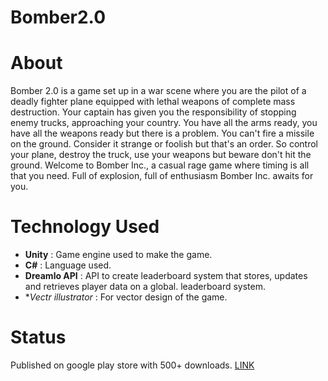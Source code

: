 # Bomber2.0

# About
Bomber 2.0 is a game set up in a war scene where you are the pilot of a deadly fighter plane equipped with lethal weapons of complete mass destruction.
Your captain has given you the responsibility of stopping enemy trucks, approaching your country. You have all the arms ready, you have all the weapons ready but there is a problem. You can't fire a missile on the ground. Consider it strange or foolish but that's an order.
So control your plane, destroy the truck, use your weapons but beware don't hit the ground.
Welcome to Bomber Inc., a casual rage game where timing is all that you need.
Full of explosion, full of enthusiasm Bomber Inc. awaits for you.

# Technology Used
- **Unity** : Game engine used to make the game.
- **C#** : Language used.
- **Dreamlo API** : API to create leaderboard system that stores, updates and retrieves player data on a global. leaderboard system.
- **Vectr illustrator* : For vector design of the game.

# Status
Published on google play store with 500+ downloads.
[LINK](https://play.google.com/store/apps/details?id=com.TT.B)
